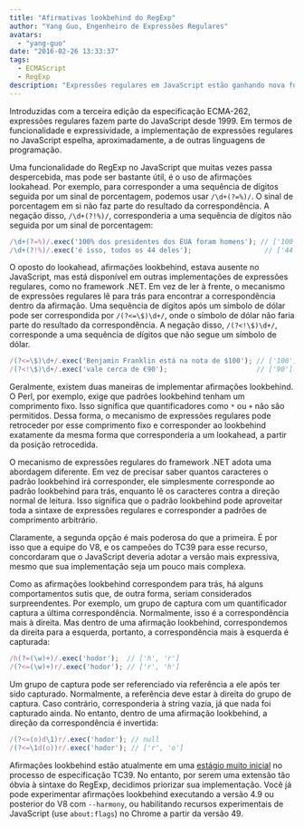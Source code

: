 ```yaml
---
title: "Afirmativas lookbehind do RegExp"
author: "Yang Guo, Engenheiro de Expressões Regulares"
avatars: 
  - "yang-guo"
date: "2016-02-26 13:33:37"
tags: 
  - ECMAScript
  - RegExp
description: "Expressões regulares em JavaScript estão ganhando nova funcionalidade: afirmações lookbehind."
---
```

Introduzidas com a terceira edição da especificação ECMA-262, expressões regulares fazem parte do JavaScript desde 1999. Em termos de funcionalidade e expressividade, a implementação de expressões regulares no JavaScript espelha, aproximadamente, a de outras linguagens de programação.

<!--truncate-->
Uma funcionalidade do RegExp no JavaScript que muitas vezes passa despercebida, mas pode ser bastante útil, é o uso de afirmações lookahead. Por exemplo, para corresponder a uma sequência de dígitos seguida por um sinal de porcentagem, podemos usar `/\d+(?=%)/`. O sinal de porcentagem em si não faz parte do resultado da correspondência. A negação disso, `/\d+(?!%)/`, corresponderia a uma sequência de dígitos não seguida por um sinal de porcentagem:

```js
/\d+(?=%)/.exec('100% dos presidentes dos EUA foram homens'); // ['100']
/\d+(?!%)/.exec('é isso, todos os 44 deles');                  // ['44']
```

O oposto do lookahead, afirmações lookbehind, estava ausente no JavaScript, mas está disponível em outras implementações de expressões regulares, como no framework .NET. Em vez de ler à frente, o mecanismo de expressões regulares lê para trás para encontrar a correspondência dentro da afirmação. Uma sequência de dígitos após um símbolo de dólar pode ser correspondida por `/(?<=\$)\d+/`, onde o símbolo de dólar não faria parte do resultado da correspondência. A negação disso, `/(?<!\$)\d+/`, corresponde a uma sequência de dígitos que não segue um símbolo de dólar.

```js
/(?<=\$)\d+/.exec('Benjamin Franklin está na nota de $100'); // ['100']
/(?<!\$)\d+/.exec('vale cerca de €90');                      // ['90']
```

Geralmente, existem duas maneiras de implementar afirmações lookbehind. O Perl, por exemplo, exige que padrões lookbehind tenham um comprimento fixo. Isso significa que quantificadores como `*` ou `+` não são permitidos. Dessa forma, o mecanismo de expressões regulares pode retroceder por esse comprimento fixo e corresponder ao lookbehind exatamente da mesma forma que corresponderia a um lookahead, a partir da posição retrocedida.

O mecanismo de expressões regulares do framework .NET adota uma abordagem diferente. Em vez de precisar saber quantos caracteres o padrão lookbehind irá corresponder, ele simplesmente corresponde ao padrão lookbehind para trás, enquanto lê os caracteres contra a direção normal de leitura. Isso significa que o padrão lookbehind pode aproveitar toda a sintaxe de expressões regulares e corresponder a padrões de comprimento arbitrário.

Claramente, a segunda opção é mais poderosa do que a primeira. É por isso que a equipe do V8, e os campeões do TC39 para esse recurso, concordaram que o JavaScript deveria adotar a versão mais expressiva, mesmo que sua implementação seja um pouco mais complexa.

Como as afirmações lookbehind correspondem para trás, há alguns comportamentos sutis que, de outra forma, seriam considerados surpreendentes. Por exemplo, um grupo de captura com um quantificador captura a última correspondência. Normalmente, isso é a correspondência mais à direita. Mas dentro de uma afirmação lookbehind, correspondemos da direita para a esquerda, portanto, a correspondência mais à esquerda é capturada:

```js
/h(?=(\w)+)/.exec('hodor');  // ['h', 'r']
/(?<=(\w)+)r/.exec('hodor'); // ['r', 'h']
```

Um grupo de captura pode ser referenciado via referência a ele após ter sido capturado. Normalmente, a referência deve estar à direita do grupo de captura. Caso contrário, corresponderia à string vazia, já que nada foi capturado ainda. No entanto, dentro de uma afirmação lookbehind, a direção da correspondência é invertida:

```js
/(?<=(o)d\1)r/.exec('hodor'); // null
/(?<=\1d(o))r/.exec('hodor'); // ['r', 'o']
```

Afirmações lookbehind estão atualmente em uma [estágio muito inicial](https://github.com/tc39/proposal-regexp-lookbehind) no processo de especificação TC39. No entanto, por serem uma extensão tão óbvia à sintaxe do RegExp, decidimos priorizar sua implementação. Você já pode experimentar afirmações lookbehind executando a versão 4.9 ou posterior do V8 com `--harmony`, ou habilitando recursos experimentais de JavaScript (use `about:flags`) no Chrome a partir da versão 49.
